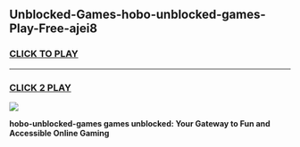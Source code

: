 
## Unblocked-Games-hobo-unblocked-games-Play-Free-ajei8
<h3>
<a href="https://premium76.site?title=hobo-unblocked-games&ref=20A">CLICK TO PLAY</a></h3>
<hr>

<h3>
<a href="https://premium76.site?title=hobo-unblocked-games&ref=20A">CLICK 2 PLAY</a>
  
</h3>

<a href="https://premium76.site?title=hobo-unblocked-games&ref=20A"><img src="https://clearcache.store/games.png"></a>


**hobo-unblocked-games games unblocked: Your Gateway to Fun and Accessible Online Gaming**
